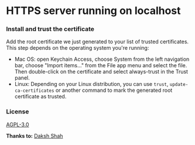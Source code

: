 # HTTPS server running on localhost

### Install and trust the certificate
Add the root certificate we just generated to your list of trusted certificates.
This step depends on the operating system you're running:
- Mac OS: open Keychain Access, choose System from the left navigation bar, choose "Import items..." from the File app
menu and select the file. Then double-click on the certificate and select always-trust in the Trust panel.
- Linux: Depending on your Linux distribution, you can use `trust`, `update-ca-certificates` or another command to mark
the generated root certificate as trusted.

### License
[AGPL-3.0](LICENSE)

**Thanks to:** [Daksh Shah](https://github.com/dakshshah96)
